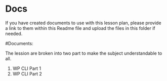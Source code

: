 # Docs

If you have created documents to use with this lesson plan, please provide a link to them within this Readme file and upload the files in this folder if needed.

#Documents: 

The lession are broken into two part to make the subject understandable to all.  

1. WP CLI Part 1
2. WP CLI Part 2



